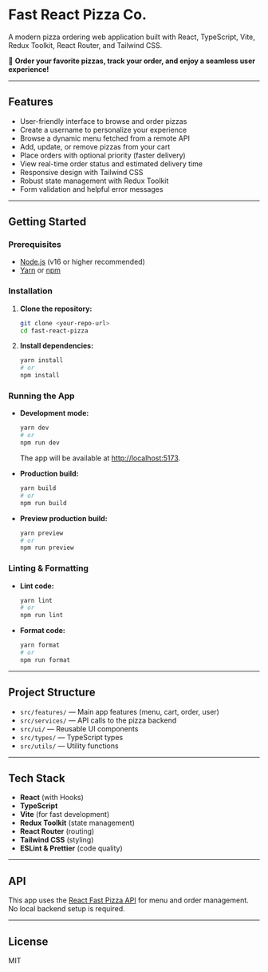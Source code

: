# Fast React Pizza Co.

A modern pizza ordering web application built with React, TypeScript, Vite, Redux Toolkit, React Router, and Tailwind CSS.

🍕 **Order your favorite pizzas, track your order, and enjoy a seamless user experience!**

---

## Features

- User-friendly interface to browse and order pizzas
- Create a username to personalize your experience
- Browse a dynamic menu fetched from a remote API
- Add, update, or remove pizzas from your cart
- Place orders with optional priority (faster delivery)
- View real-time order status and estimated delivery time
- Responsive design with Tailwind CSS
- Robust state management with Redux Toolkit
- Form validation and helpful error messages

---

## Getting Started

### Prerequisites

- [Node.js](https://nodejs.org/) (v16 or higher recommended)
- [Yarn](https://yarnpkg.com/) or [npm](https://www.npmjs.com/)

### Installation

1. **Clone the repository:**
   ```bash
   git clone <your-repo-url>
   cd fast-react-pizza
   ```
2. **Install dependencies:**
   ```bash
   yarn install
   # or
   npm install
   ```

### Running the App

- **Development mode:**

  ```bash
  yarn dev
  # or
  npm run dev
  ```

  The app will be available at [http://localhost:5173](http://localhost:5173).

- **Production build:**

  ```bash
  yarn build
  # or
  npm run build
  ```

- **Preview production build:**
  ```bash
  yarn preview
  # or
  npm run preview
  ```

### Linting & Formatting

- **Lint code:**
  ```bash
  yarn lint
  # or
  npm run lint
  ```
- **Format code:**
  ```bash
  yarn format
  # or
  npm run format
  ```

---

## Project Structure

- `src/features/` — Main app features (menu, cart, order, user)
- `src/services/` — API calls to the pizza backend
- `src/ui/` — Reusable UI components
- `src/types/` — TypeScript types
- `src/utils/` — Utility functions

---

## Tech Stack

- **React** (with Hooks)
- **TypeScript**
- **Vite** (for fast development)
- **Redux Toolkit** (state management)
- **React Router** (routing)
- **Tailwind CSS** (styling)
- **ESLint & Prettier** (code quality)

---

## API

This app uses the [React Fast Pizza API](https://react-fast-pizza-api.onrender.com/api) for menu and order management. No local backend setup is required.

---

## License

MIT
